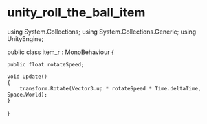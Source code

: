 # unity_roll_the_ball_item

using System.Collections;
using System.Collections.Generic;
using UnityEngine;

public class item_r : MonoBehaviour
{

    public float rotateSpeed;
    
    void Update()
    {
        transform.Rotate(Vector3.up * rotateSpeed * Time.deltaTime, Space.World);
    }

   
}
